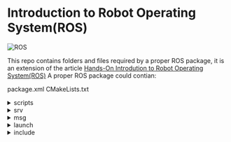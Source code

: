 # Introduction to Robot Operating System(ROS)

![ROS](http://ros.org/)

This repo contains folders and files required by a proper ROS package, it is an extension of the article [Hands-On Introdution to Robot Operating System(ROS)](<https://trojrobert.github.io/hands-on-introdution-to-robot-operating-system(ros)/>)
A proper ROS package could contian:

package.xml
CMakeLists.txt

<details>
<summary>scripts</summary> 
- filename.py
</details>

<details>
<summary>srv</summary> 
-filename.srv
</details>

<details>
<summary>msg</summary> 
-filename.msg
</details>

<details>
<summary>launch</summary> 
-filename.launch
</details>

<details>
<summary>include</summary>
</details>
